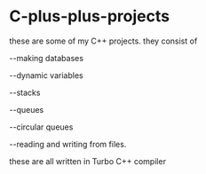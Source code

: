 # C-plus-plus-projects
these are some of my C++ projects. they consist of

--making databases

--dynamic variables

--stacks

--queues

--circular queues

--reading and writing from files.

these are all written in Turbo C++ compiler

